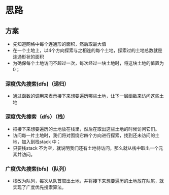 # 思路
## 方案
- 先知道网格中每个连通形的面积，然后取最大值
- 在一个土地上，以4个方向探索与之相连的每个土地，探索过的土地总数就是连通形状的面积
- 为确保每个土地访问不超过一次，每次经过一块土地时，将这块土地的值置为0；
### 深度优先搜索(dfs)（递归）
- 通过函数的调用来表示接下来想要遍历哪些土地，让下一层函数来访问这些土地
### 深度优先搜索（dfs）（栈）
- 把接下来想要遍历的土地放在栈里，然后在取出这些土地的时候访问它们。
- 访问每一片土地时，我们将对围绕它四个方向进行探索，找到还未访问的土地，加入到栈stack 中；
- 只要栈stack 不为空，就说明我们还有土地待访问，那么就从栈中取出一个元素并访问。
### 广度优先搜索(bfs)（队列）
- 栈改为队列，每次从队首取出土地，并将接下来想要遍历的土地放在队尾，就实现了广度优先搜索算法。

